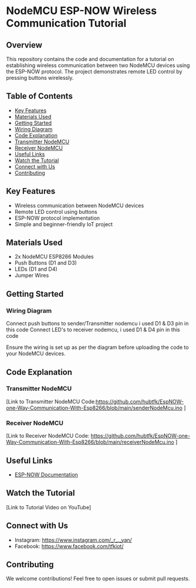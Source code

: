 # NodeMCU ESP-NOW Wireless Communication Tutorial

## Overview

This repository contains the code and documentation for a tutorial on establishing wireless communication between two NodeMCU devices using the ESP-NOW protocol. The project demonstrates remote LED control by pressing buttons wirelessly.

## Table of Contents

- [Key Features](#key-features)
- [Materials Used](#materials-used)
- [Getting Started](#getting-started)
- [Wiring Diagram](#wiring-diagram)
- [Code Explanation](#code-explanation)
- [Transmitter NodeMCU](#transmitter-nodemcu)
- [Receiver NodeMCU](#receiver-nodemcu)
- [Useful Links](#useful-links)
- [Watch the Tutorial](#watch-the-tutorial)
- [Connect with Us](#connect-with-us)
- [Contributing](#contributing)

## Key Features

- Wireless communication between NodeMCU devices
- Remote LED control using buttons
- ESP-NOW protocol implementation
- Simple and beginner-friendly IoT project

## Materials Used

- 2x NodeMCU ESP8266 Modules
- Push Buttons (D1 and D3)
- LEDs (D1 and D4)
- Jumper Wires

## Getting Started

### Wiring Diagram

Connect push buttons to sender/Transmitter nodemcu i used D1 & D3 pin in this code
Connect LED's to receiver nodemcu, i used D1 & D4 pin in this code

Ensure the wiring is set up as per the diagram before uploading the code to your NodeMCU devices.

## Code Explanation

### Transmitter NodeMCU

[Link to Transmitter NodeMCU Code:https://github.com/hubtfk/EspNOW-one-Way-Communication-With-Esp8266/blob/main/senderNodeMcu.ino ]

### Receiver NodeMCU

[Link to Receiver NodeMCU Code: https://github.com/hubtfk/EspNOW-one-Way-Communication-With-Esp8266/blob/main/receiverNodeMcu.ino ]

## Useful Links

- [ESP-NOW Documentation](https://docs.espressif.com/projects/esp-idf/en/latest/esp32/api-reference/network/esp_now.html)

## Watch the Tutorial

[Link to Tutorial Video on YouTube]

## Connect with Us

- Instagram: https://www.instagram.com/_r_._yan/
- Facebook: https://www.facebook.com/tfkiot/

## Contributing

We welcome contributions! Feel free to open issues or submit pull requests.

